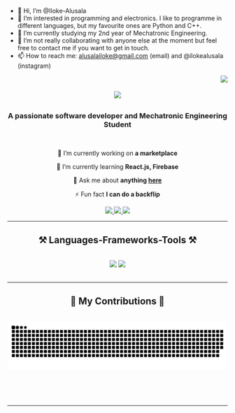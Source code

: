 - 👋 Hi, I’m @Iloke-Alusala
- 👀 I’m interested in programming and electronics. I like to programme in different languages, but my favourite ones are Python and C++.
- 🌱 I’m currently studying my 2nd year of Mechatronic Engineering.
- 💞️ I’m not really collaborating with anyone else at the moment but feel free to contact me if you want to get in touch.
- 📫 How to reach me:
      alusalailoke@gmail.com    (email) and 
      @ilokealusala              (instagram)
<!---
Iloke-Alusala/Iloke-Alusala is a ✨ special ✨ repository because its `README.md` (this file) appears on your GitHub profile.
You can click the Preview link to take a look at your changes.
--->
<img align="right" src="https://visitor-badge.laobi.icu/badge?page_id=Iloke-Alusala.Iloke-Alusala" />

<h1 align="center">
    <img src="https://readme-typing-svg.herokuapp.com/?font=Righteous&size=35&center=true&vCenter=true&width=500&height=70&duration=4000&lines=Hey+There!+👋;+I'm+Iloke+Alusala!;" />
</h1>

<h3 align="center">A passionate software developer and Mechatronic Engineering Student</h3>

<br/>

<div align="center">
 
 🔭 I’m currently working on **a marketplace**
 
 🌱 I’m currently learning **React.js, Firebase**

💬 Ask me about **anything [here](https://github.com/Iloke-Alusala/Iloke-Alusala/issues)**

⚡ Fun fact **I can do a backflip**

 </div>
 
<div align="center"> 
  <a href="mailto:alusalailoke@gmail.com">
    <img src="https://img.shields.io/badge/Gmail-333333?style=for-the-badge&logo=gmail&logoColor=red" />
  </a>
  <a href="https://www.linkedin.com/in/iloke-alusala-580a9925b/" target="_blank">
    <img src="https://img.shields.io/badge/LinkedIn-0077B5?style=for-the-badge&logo=linkedin&logoColor=white" target="_blank" />
  </a>
  <a href="https://www.instructables.com/member/Iloke%20Alusala/" target="_blank">
     <img src="https://img.shields.io/badge/Portfolio-FF5722?style=for-the-badge&logo=todoist&logoColor=white" target="_blank" /> <!-- sqlite, safari, google-chrome are other good icon options -->
  </a>
</div>

 <hr/>
 
<h2 align="center">⚒️ Languages-Frameworks-Tools ⚒️</h2>
<br/>
<div align="center">
    <img src="https://skillicons.dev/icons?i=react,bootstrap,html,css,vscode,github,figma,tailwind,git,dart,js, java,vercel,wordpress" />
    <img src="https://skillicons.dev/icons?i=py,arduino,typescript,c,cpp,cs,mysql,sqlite,flutter,kotlin,matlab,raspberrypi" /><br>
</div>

<br/>
<hr/>

<div align="center">
  <h2>🐍 My Contributions 🐍</h2>
  <br>
  <img alt="snake eating my contributions" src="https://raw.githubusercontent.com/Iloke-Alusala/Iloke-Alusala/output/github-contribution-grid-snake.svg" />
  
  <br/><br/><br/>
</div>

<hr/>
